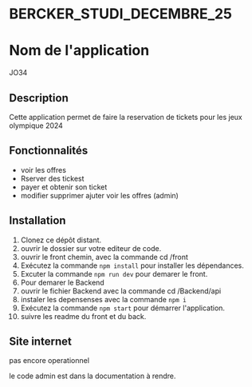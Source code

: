 # BERCKER_STUDI_DECEMBRE_25
 
# Nom de l'application

JO34

## Description
Cette application permet de faire la reservation de tickets pour les jeux olympique 2024

## Fonctionnalités
- voir les offres
- Rserver des tickest 
- payer et obtenir son ticket
- modifier supprimer ajuter voir les offres (admin)

## Installation
1. Clonez ce dépôt distant.
2. ouvrir le dossier sur votre editeur de code.
3. ouvrir le front chemin, avec la commande  cd /front 
4. Exécutez la commande `npm install` pour installer les dépendances.
5. Excuter la commande `npm run dev` pour demarer le front.
6. Pour demarer le Backend
7. ouvrir le fichier Backend avec la commande  cd /Backend/api
8. instaler les depensenses avec la commande `npm i `
9. Exécutez la commande `npm start` pour démarrer l'application.
10. suivre les readme du front et du back.


## Site internet 

pas encore operationnel 

le code admin est dans la documentation à rendre.  
